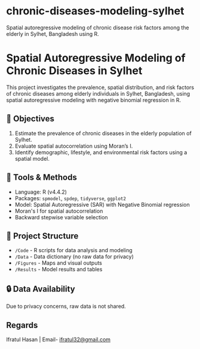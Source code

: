 # chronic-diseases-modeling-sylhet
Spatial autoregressive modeling of chronic disease risk factors among the elderly in Sylhet, Bangladesh using R.

# Spatial Autoregressive Modeling of Chronic Diseases in Sylhet

This project investigates the prevalence, spatial distribution, and risk factors of chronic diseases among elderly individuals in Sylhet, Bangladesh, using spatial autoregressive modeling with negative binomial regression in R.

## 📌 Objectives
1. Estimate the prevalence of chronic diseases in the elderly population of Sylhet.
2. Evaluate spatial autocorrelation using Moran’s I.
3. Identify demographic, lifestyle, and environmental risk factors using a spatial model.

## 🧰 Tools & Methods
- Language: R (v4.4.2)
- Packages: `spmodel`, `spdep`, `tidyverse`, `ggplot2`
- Model: Spatial Autoregressive (SAR) with Negative Binomial regression
- Moran's I for spatial autocorrelation
- Backward stepwise variable selection

## 📂 Project Structure
- `/Code` - R scripts for data analysis and modeling
- `/Data` - Data dictionary (no raw data for privacy)
- `/Figures` - Maps and visual outputs
- `/Results` - Model results and tables

## 🔒 Data Availability
Due to privacy concerns, raw data is not shared.


## Regards
Ifratul Hasan |
Email- ifratul32@gmail.com


